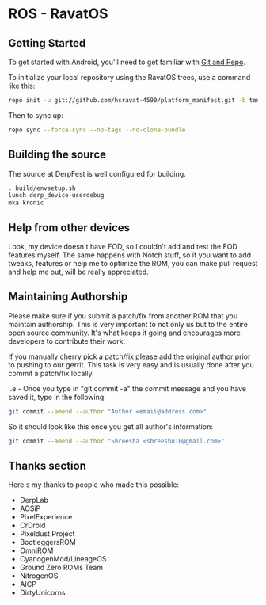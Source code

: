 ROS - RavatOS
==============

Getting Started
---------------

To get started with Android, you'll need to get
familiar with [Git and Repo](http://source.android.com/source/using-repo.html).

To initialize your local repository using the RavatOS trees, use a command like this:

```bash
repo init -u git://github.com/hsravat-4590/platform_manifest.git -b ten
```
Then to sync up:
```bash
repo sync --force-sync --no-tags --no-clone-bundle
```

Building the source
---------------

The source at DerpFest is well configured for building.

```bash
. build/envsetup.sh
lunch derp_device-userdebug
mka kronic
```

## Help from other devices ##

Look, my device doesn't have FOD, so I couldn't add and test the FOD features myself. The same happens with Notch stuff, so if you want to add tweaks, features or help me to optimize the ROM, you can make pull request and help me out, will be really appreciated.


## Maintaining Authorship ##

Please make sure if you submit a patch/fix from another ROM that you maintain authorship.
This is very important to not only us but to the entire open source community. It's what keeps it going and encourages more developers to 
contribute their work.

If you manually cherry pick a patch/fix please add the original author prior to pushing to our gerrit.
This task is very easy and is usually done after you commit a patch/fix locally.

i.e - Once you type in "git commit -a" the commit message and you have saved it, type in the following:

```bash
git commit --amend --author "Author <email@address.com>"
```

So it should look like this once you get all author's information:

```bash
git commit --amend --author "Shreesha <shreeshu10@gmail.com>"
```

## Thanks section ##

Here's my thanks to people who made this possible:
* DerpLab
* AOSiP
* PixelExperience
* CrDroid
* Pixeldust Project
* BootleggersROM
* OmniROM
* CyanogenMod/LineageOS
* Ground Zero ROMs Team
* NitrogenOS
* AICP
* DirtyUnicorns
